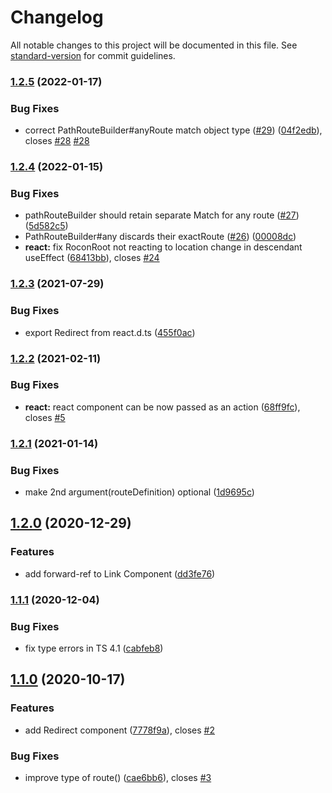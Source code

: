# Changelog

All notable changes to this project will be documented in this file. See [standard-version](https://github.com/conventional-changelog/standard-version) for commit guidelines.

### [1.2.5](https://github.com/uhyo/rocon/compare/v1.2.4...v1.2.5) (2022-01-17)


### Bug Fixes

* correct PathRouteBuilder#anyRoute match object type ([#29](https://github.com/uhyo/rocon/issues/29)) ([04f2edb](https://github.com/uhyo/rocon/commit/04f2edb429af24cf190ceb9f1f64386e27ef6f08)), closes [#28](https://github.com/uhyo/rocon/issues/28) [#28](https://github.com/uhyo/rocon/issues/28)

### [1.2.4](https://github.com/uhyo/rocon/compare/v1.2.3...v1.2.4) (2022-01-15)


### Bug Fixes

* pathRouteBuilder should retain separate Match for any route ([#27](https://github.com/uhyo/rocon/issues/27)) ([5d582c5](https://github.com/uhyo/rocon/commit/5d582c5c46242e26c2be60aef1fc45aba0adc15c))
* PathRouteBuilder#any discards their exactRoute ([#26](https://github.com/uhyo/rocon/issues/26)) ([00008dc](https://github.com/uhyo/rocon/commit/00008dc7af1903c72db83e7ff1a38aab027ad26c))
* **react:** fix RoconRoot not reacting to location change in descendant useEffect ([68413bb](https://github.com/uhyo/rocon/commit/68413bb1b9050df11653a336e56f952dcf175137)), closes [#24](https://github.com/uhyo/rocon/issues/24)

### [1.2.3](https://github.com/uhyo/rocon/compare/v1.2.2...v1.2.3) (2021-07-29)


### Bug Fixes

* export Redirect from react.d.ts ([455f0ac](https://github.com/uhyo/rocon/commit/455f0ac3501421faf5777d413c5e73724db9b951))

### [1.2.2](https://github.com/uhyo/rocon/compare/v1.2.1...v1.2.2) (2021-02-11)


### Bug Fixes

* **react:** react component can be now passed as an action ([68ff9fc](https://github.com/uhyo/rocon/commit/68ff9fc1723e409a407d706d81ce85bd0c731394)), closes [#5](https://github.com/uhyo/rocon/issues/5)

### [1.2.1](https://github.com/uhyo/rocon/compare/v1.2.0...v1.2.1) (2021-01-14)


### Bug Fixes

* make 2nd argument(routeDefinition) optional ([1d9695c](https://github.com/uhyo/rocon/commit/1d9695ca9979fdc7203367d10db4fece42338a4c))

## [1.2.0](https://github.com/uhyo/rocon/compare/v1.1.1...v1.2.0) (2020-12-29)


### Features

* add forward-ref to Link Component ([dd3fe76](https://github.com/uhyo/rocon/commit/dd3fe76752519f24a03c4946c0cc5a6129eebcfe))

### [1.1.1](https://github.com/uhyo/rocon/compare/v1.1.0...v1.1.1) (2020-12-04)


### Bug Fixes

* fix type errors in TS 4.1 ([cabfeb8](https://github.com/uhyo/rocon/commit/cabfeb8b9d715f040b04925f4ffed91296a7ebfa))

## [1.1.0](https://github.com/uhyo/rocon/compare/v1.0.0...v1.1.0) (2020-10-17)


### Features

* add Redirect component ([7778f9a](https://github.com/uhyo/rocon/commit/7778f9a81522ff8664632cf308241249d9e49ab9)), closes [#2](https://github.com/uhyo/rocon/issues/2)


### Bug Fixes

* improve type of route() ([cae6bb6](https://github.com/uhyo/rocon/commit/cae6bb658f2171e30d1d307b6a1ef7470c235f94)), closes [#3](https://github.com/uhyo/rocon/issues/3)
